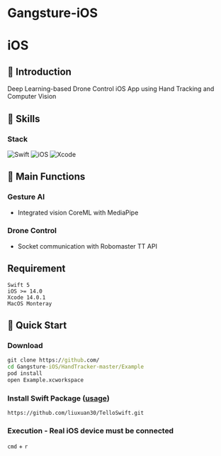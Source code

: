 # Gangsture-iOS
# iOS

## 📌 Introduction

Deep Learning-based Drone Control iOS App using Hand Tracking and Computer Vision

## 📌 Skills

### Stack
![Swift](https://img.shields.io/badge/Swift-F05138?style=flat-square&logo=Swift&logoColor=white) ![iOS](https://img.shields.io/badge/iOS-000000?style=flat-square&logo=Apple&logoColor=white) ![Xcode](https://img.shields.io/badge/Xcode-147EFB?style=flat-square&logo=Xcode&logoColor=white)
## 📌 Main Functions

### Gesture AI
- Integrated vision CoreML with MediaPipe

### Drone Control
- Socket communication with Robomaster TT API

## Requirement
```
Swift 5
iOS >= 14.0
Xcode 14.0.1
MacOS Monteray
```
## 📌 Quick Start

### Download

```cmd
git clone https://github.com/
cd Gangsture-iOS/HandTracker-master/Example
pod install
open Example.xcworkspace
```

### Install Swift Package ([usage](https://tttap.tistory.com/118))
```
https://github.com/liuxuan30/TelloSwift.git
```

### Execution - Real iOS device must be connected

`cmd` + `r`


